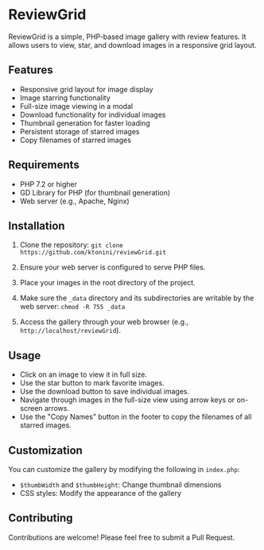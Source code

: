 # ReviewGrid

ReviewGrid is a simple, PHP-based image gallery with review features. It allows users to view, star, and download images in a responsive grid layout.

## Features

- Responsive grid layout for image display
- Image starring functionality
- Full-size image viewing in a modal
- Download functionality for individual images
- Thumbnail generation for faster loading
- Persistent storage of starred images
- Copy filenames of starred images

## Requirements

- PHP 7.2 or higher
- GD Library for PHP (for thumbnail generation)
- Web server (e.g., Apache, Nginx)

## Installation

1. Clone the repository:
`git clone https://github.com/ktonini/reviewGrid.git`

2. Ensure your web server is configured to serve PHP files.

3. Place your images in the root directory of the project.

4. Make sure the `_data` directory and its subdirectories are writable by the web server:
`chmod -R 755 _data`

5. Access the gallery through your web browser (e.g., `http://localhost/reviewGrid`).

## Usage

- Click on an image to view it in full size.
- Use the star button to mark favorite images.
- Use the download button to save individual images.
- Navigate through images in the full-size view using arrow keys or on-screen arrows.
- Use the "Copy Names" button in the footer to copy the filenames of all starred images.

## Customization

You can customize the gallery by modifying the following in `index.php`:

- `$thumbWidth` and `$thumbHeight`: Change thumbnail dimensions
- CSS styles: Modify the appearance of the gallery

## Contributing

Contributions are welcome! Please feel free to submit a Pull Request.

<!-- ## License

This project is open source and available under the [MIT License](LICENSE).

## Author

Keith Tonini -->